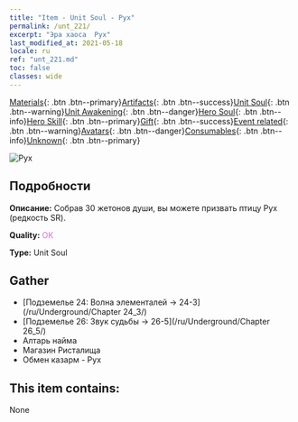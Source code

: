 ```yaml
---
title: "Item - Unit Soul - Рух"
permalink: /unt_221/
excerpt: "Эра хаоса  Рух"
last_modified_at: 2021-05-18
locale: ru
ref: "unt_221.md"
toc: false
classes: wide
---
```

 [Materials](/ItemsRU/){: .btn .btn--primary}[Artifacts](/ItemsRU/Artifacts/){: .btn .btn--success}[Unit Soul](/ItemsRU/UnitSoul/){: .btn .btn--warning}[Unit Awakening](/ItemsRU/UnitAwakening/){: .btn .btn--danger}[Hero Soul](/ItemsRU/HeroSoul/){: .btn .btn--info}[Hero Skill](/ItemsRU/HeroSkill/){: .btn .btn--primary}[Gift](/ItemsRU/Gift/){: .btn .btn--success}[Event related](/ItemsRU/Events/){: .btn .btn--warning}[Avatars](/ItemsRU/Avatars/){: .btn .btn--danger}[Consumables](/ItemsRU/Consumables/){: .btn .btn--info}[Unknown](/ItemsRU/Unknown/){: .btn .btn--primary}

 ![Рух](/images/u/ti_leiniao.jpg)

## Подробности
 **Описание:** Собрав 30 жетонов души, вы можете призвать птицу Рух (редкость SR).

 **Quality:** <span style="color: #DA70D6">OK</span>

 **Type:** Unit Soul

## Gather

*    [Подземелье 24: Волна элементалей -> 24-3](/ru/Underground/Chapter 24_3/) 
*    [Подземелье 26: Звук судьбы -> 26-5](/ru/Underground/Chapter 26_5/) 
*    Алтарь найма 
*    Магазин Ристалища 
*    Обмен казарм - Рух 

## This item contains:

  None

